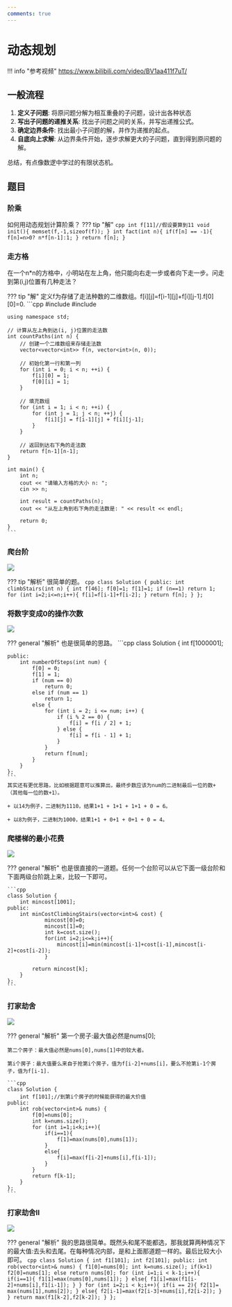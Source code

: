 ```yaml
---
comments: true
---
```

# 动态规划

!!! info "参考视频"
    https://www.bilibili.com/video/BV1aa411f7uT/

## 一般流程
1. **定义子问题**: 将原问题分解为相互重叠的子问题，设计出各种状态
2. **写出子问题的递推关系**: 找出子问题之间的关系，并写出递推公式。
3. **确定边界条件**: 找出最小子问题的解，并作为递推的起点。
4. **自底向上求解**: 从边界条件开始，逐步求解更大的子问题，直到得到原问题的解。

总结，有点像数逻中学过的有限状态机。

## 题目

### 阶乘

如何用动态规划计算阶乘？
??? tip "解"
    ```cpp
    int f[11]//假设要算到11
    void init(){
        memset(f,-1,sizeof(f));
    }
    int fact(int n){
        if(f[n] == -1){
            f[n]=n>0? n*f[n-1]:1;
        }
        return f[n];
    }
    ```

### 走方格

在一个n*n的方格中，小明站在左上角，他只能向右走一步或者向下走一步。问走到第(i,j)位置有几种走法？

??? tip "解"
    定义f为存储了走法种数的二维数组。f[i][j]=f[i-1][j]+f[i][j-1].f[0][0]=0.
    ```cpp
    #include <iostream>
    #include <vector>
    
    using namespace std;
    
    // 计算从左上角到达(i, j)位置的走法数
    int countPaths(int n) {
        // 创建一个二维数组来存储走法数
        vector<vector<int>> f(n, vector<int>(n, 0));
    
        // 初始化第一行和第一列
        for (int i = 0; i < n; ++i) {
            f[i][0] = 1;
            f[0][i] = 1;
        }
    
        // 填充数组
        for (int i = 1; i < n; ++i) {
            for (int j = 1; j < n; ++j) {
                f[i][j] = f[i-1][j] + f[i][j-1];
            }
        }
    
        // 返回到达右下角的走法数
        return f[n-1][n-1];
    }
    
    int main() {
        int n;
        cout << "请输入方格的大小 n: ";
        cin >> n;
    
        int result = countPaths(n);
        cout << "从左上角到右下角的走法数是: " << result << endl;
    
        return 0;
    }
    ```
### 爬台阶

![](../../image/pp78.png)

??? tip "解析"
    很简单的题。
    ```cpp
    class Solution {
    public:
        int climbStairs(int n) {
            int f[46];
            f[0]=1;
            f[1]=1;
            if (n==1)
                return 1;
            for (int i=2;i<=n;i++){
                f[i]=f[i-1]+f[i-2];
            }
            return f[n];
        }
    };
    ```

### 将数字变成0的操作次数

![](../../image/pp79.png)

??? general "解析"
    也是很简单的思路。
    ```cpp
    class Solution {
        int f[1000001];

    public:
        int numberOfSteps(int num) {
            f[0] = 0;
            f[1] = 1;
            if (num == 0)
                return 0;
            else if (num == 1)
                return 1;
            else {
                for (int i = 2; i <= num; i++) {
                    if (i % 2 == 0) {
                        f[i] = f[i / 2] + 1;
                    } else {
                        f[i] = f[i - 1] + 1;
                    }
                }
                return f[num];
            }
        }
    };
    ```
    其实还有更优思路，比如根据题意可以推算出，最终步数应该为num的二进制最后一位的数+（其他每一位的数+1）。

    + 以14为例子，二进制为1110，结果1+1 + 1+1 + 1+1 + 0 = 6。
    
    + 以8为例子，二进制为1000，结果1+1 + 0+1 + 0+1 + 0 = 4。

### 爬楼梯的最小花费

![](../../image/pp91.png)

??? general "解析"
    也是很直接的一道题。任何一个台阶可以从它下面一级台阶和下面两级台阶跳上来，比较一下即可。

    ```cpp
    class Solution {
        int mincost[1001];
    public:
        int minCostClimbingStairs(vector<int>& cost) {
                mincost[0]=0;
                mincost[1]=0;
                int k=cost.size();
                for(int i=2;i<=k;i++){
                    mincost[i]=min(mincost[i-1]+cost[i-1],mincost[i-2]+cost[i-2]);
                }
            
            return mincost[k];
        }
    };
    ```

### 打家劫舍

![](../../image/pp102.png)

??? general "解析"
    第一个房子:最大值必然是nums[0];

    第二个房子：最大值必然是nums[0],nums[1]中的较大者。

    第i个房子：最大值要么来自于抢第i个房子，值为f[i-2]+nums[i]，要么不抢第i-1个房子，值为f[i-1].

    ```cpp
    class Solution {
        int f[101];//到第i个房子的时候能获得的最大价值
    public:
        int rob(vector<int>& nums) {
            f[0]=nums[0];
            int k=nums.size();
            for (int i=1;i<k;i++){
                if(i==1){
                    f[1]=max(nums[0],nums[1]);
                }
                else{
                    f[i]=max(f[i-2]+nums[i],f[i-1]);
                }
            }
            return f[k-1];
        }
    };
    ```

### 打家劫舍II

![](../../image/pp102.png)

??? general "解析"
    我的思路很简单。既然头和尾不能都选，那我就算两种情况下的最大值:去头和去尾。在每种情况内部，是和上面那道题一样的。最后比较大小即可。
    ```cpp
    class Solution {
        int f1[101];
        int f2[101];
    public:
        int rob(vector<int>& nums) {
            f1[0]=nums[0];
            int k=nums.size();
            if(k>1)
                f2[0]=nums[1];
            else
                return nums[0];
            for (int i=1;i < k-1;i++){
                if(i==1){
                    f1[1]=max(nums[0],nums[1]);
                }
                else{
                    f1[i]=max(f1[i-2]+nums[i],f1[i-1]);
                    }
                }
            for (int i=2;i < k;i++){
                if(i == 2){
                    f2[1]= max(nums[1],nums[2]);
                }
                else{
                    f2[i-1]=max(f2[i-3]+nums[i],f2[i-2]);
                    }
                }
            return max(f1[k-2],f2[k-2]);
        }
    };
    ```
